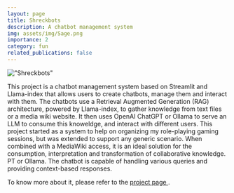 ```yaml
---
layout: page
title: Shreckbots
description: A chatbot management system
img: assets/img/Sage.png
importance: 2
category: fun
related_publications: false
---
```


!["Shreckbots"]("https://github.com/pablovin/pablovin.github.io/blob/main/assets/img/Sage.png?raw=true")

This project is a chatbot management system based on Streamlit and Llama-index that allows users to create chatbots, manage them and interact with them.
The chatbots use a Retrieval Augmented Generation (RAG) architecture, powered by Llama-index, to gather knowledge from text files or a media wiki website.
It then uses OpenAI ChatGPT or Ollama to serve an LLM to consume this knoweldge, and interact with different users.
This project started as a system to help on organizing my role-playing gaming sessions, but was extended to support any generic scenario.
When combined with a MediaWiki access, it is an ideal solution for the consumption, interpretation and transformation of collaborative knowledge. PT or Ollama. The chatbot is capable of handling various queries and providing context-based responses.

To know more about it, please refer to the <a href="https://github.com/pablovin/Shreckbots" target="_blank">
project page </a>.


